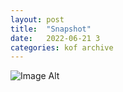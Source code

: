 ```yaml
---
layout:	post
title:	"Snapshot"
date:	2022-06-21 3
categories:	kof archive
---
```


![Image Alt](https://k0f.github.io/assets/2022-06-21-194607.jpg)